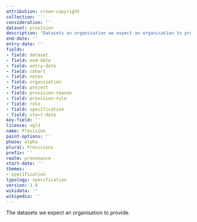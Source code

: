 ```yaml
---
attribution: crown-copyright
collection: ''
consideration: ''
dataset: provision
description: 'Datasets an organisation we expect an organisation to provide'
end-date: ''
entry-date: ''
fields:
- field: dataset
- field: end-date
- field: entry-date
- field: cohort
- field: notes
- field: organisation
- field: project
- field: provision-reason
- field: provision-rule
- field: role
- field: specification
- field: start-date
key-field: ''
licence: ogl3
name: Provision
paint-options: ''
phase: alpha
plural: Provisions
prefix: ''
realm: provenance
start-date: ''
themes:
- specification
typology: specification
version: 1.0
wikidata: ''
wikipedia: ''
---
```


The datasets we expect an organisation to provide.
